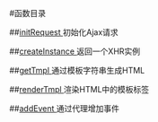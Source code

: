 #函数目录

##[initRequest ](src/util.js)
初始化Ajax请求

##[createInstance ](src/util.js)
返回一个XHR实例

##[getTmpl ](src/util.js)
通过模板字符串生成HTML

##[renderTmpl ](src/util.js)
渲染HTML中的模板标签

##[addEvent ](src/util.js)
通过代理增加事件
